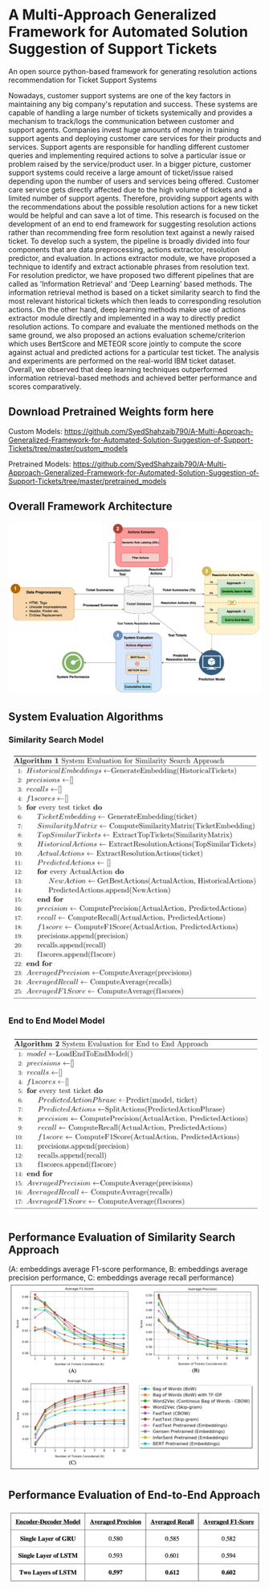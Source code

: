 # A Multi-Approach Generalized Framework for Automated Solution Suggestion of Support Tickets
An open source python-based framework for generating resolution actions recommendation for Ticket Support Systems

Nowadays, customer support systems are one of the key factors in maintaining any big company's reputation and success. These systems are capable of handling a large number of tickets systemically and provides a mechanism to track/logs the communication between customer and support agents. Companies invest huge amounts of money in training support agents and deploying customer care services for their products and services. Support agents are responsible for handling different customer queries and implementing required actions to solve a particular issue or problem raised by the service/product user. In a bigger picture, customer support systems could receive a large amount of ticket/issue raised depending upon the number of users and services being offered. Customer care service gets directly affected due to the high volume of tickets and a limited number of support agents. Therefore, providing support agents with the recommendations about the possible resolution actions for a new ticket would be helpful and can save a lot of time. This research is focused on the development of an end to end framework for suggesting resolution actions rather than recommending free form resolution text against a newly raised ticket. To develop such a system, the pipeline is broadly divided into four components that are data preprocessing, actions extractor, resolution predictor, and evaluation. In actions extractor module, we have proposed a technique to identify and extract actionable phrases from resolution text. For resolution predictor, we have proposed two different pipelines that are called as 'Information Retrieval' and 'Deep Learning' based methods. The information retrieval method is based on a ticket similarity search to find the most relevant historical tickets which then leads to corresponding resolution actions. On the other hand, deep learning methods make use of actions extractor module directly and implemented in a way to directly predict resolution actions. To compare and evaluate the mentioned methods on the same ground, we also proposed an actions evaluation scheme/criterion which uses BertScore and METEOR score jointly to compute the score against actual and predicted actions for a particular test ticket. The analysis and experiments are performed on the real-world IBM ticket dataset. Overall, we observed that deep learning techniques outperformed information retrieval-based methods and achieved better performance and scores comparatively.

## Download Pretrained Weights form here
Custom Models: https://github.com/SyedShahzaib790/A-Multi-Approach-Generalized-Framework-for-Automated-Solution-Suggestion-of-Support-Tickets/tree/master/custom_models

Pretrained Models: https://github.com/SyedShahzaib790/A-Multi-Approach-Generalized-Framework-for-Automated-Solution-Suggestion-of-Support-Tickets/tree/master/pretrained_models

## Overall Framework Architecture
![Framework Architecture](https://raw.githubusercontent.com/SyedShahzaib790/A-Multi-Approach-Generalized-Framework-for-Automated-Solution-Suggestion-of-Support-Tickets/master/Framework%20Architecure_2%20(1).jpg)

## System Evaluation Algorithms

### Similarity Search Model
![Similarity Search Approach](https://raw.githubusercontent.com/SyedShahzaib790/A-Multi-Approach-Generalized-Framework-for-Automated-Solution-Suggestion-of-Support-Tickets/master/Algo1.png)

### End to End Model Model
![End-to-End Approach](https://raw.githubusercontent.com/SyedShahzaib790/A-Multi-Approach-Generalized-Framework-for-Automated-Solution-Suggestion-of-Support-Tickets/master/Algo2.png)

## Performance Evaluation of Similarity Search Approach
(A: embeddings average F1-score performance, B: embeddings average precision performance, C: embeddings average recall performance)
![Performance of SS](https://raw.githubusercontent.com/SyedShahzaib790/A-Multi-Approach-Generalized-Framework-for-Automated-Solution-Suggestion-of-Support-Tickets/master/Similarity-Search%20Performance%20Evaluation.png)


## Performance Evaluation of End-to-End Approach
![Performance Evaluation of Deep Model](https://raw.githubusercontent.com/SyedShahzaib790/A-Multi-Approach-Generalized-Framework-for-Automated-Solution-Suggestion-of-Support-Tickets/master/End-to-end%20performance.png)
